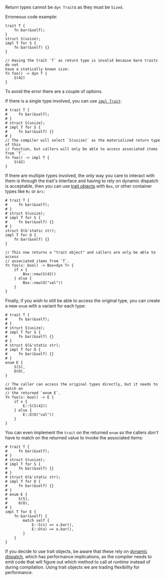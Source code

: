 Return types cannot be `dyn Trait`s as they must be `Sized`.

Erroneous code example:

```compile_fail,E0746
trait T {
    fn bar(&self);
}
struct S(usize);
impl T for S {
    fn bar(&self) {}
}

// Having the trait `T` as return type is invalid because bare traits do not
have a statically known size:
fn foo() -> dyn T {
    S(42)
}
```

To avoid the error there are a couple of options.

If there is a single type involved, you can use [`impl Trait`]:

```
# trait T {
#     fn bar(&self);
# }
# struct S(usize);
# impl T for S {
#     fn bar(&self) {}
# }
// The compiler will select `S(usize)` as the materialized return type of this
// function, but callers will only be able to access associated items from `T`.
fn foo() -> impl T {
    S(42)
}
```

If there are multiple types involved, the only way you care to interact with
them is through the trait's interface and having to rely on dynamic dispatch is
acceptable, then you can use [trait objects] with `Box`, or other container
types like `Rc` or `Arc`:

```
# trait T {
#     fn bar(&self);
# }
# struct S(usize);
# impl T for S {
#     fn bar(&self) {}
# }
struct O(&'static str);
impl T for O {
    fn bar(&self) {}
}

// This now returns a "trait object" and callers are only be able to access
// associated items from `T`.
fn foo(x: bool) -> Box<dyn T> {
    if x {
        Box::new(S(42))
    } else {
        Box::new(O("val"))
    }
}
```

Finally, if you wish to still be able to access the original type, you can
create a new `enum` with a variant for each type:

```
# trait T {
#     fn bar(&self);
# }
# struct S(usize);
# impl T for S {
#     fn bar(&self) {}
# }
# struct O(&'static str);
# impl T for O {
#     fn bar(&self) {}
# }
enum E {
    S(S),
    O(O),
}

// The caller can access the original types directly, but it needs to match on
// the returned `enum E`.
fn foo(x: bool) -> E {
    if x {
        E::S(S(42))
    } else {
        E::O(O("val"))
    }
}
```

You can even implement the `trait` on the returned `enum` so the callers
*don't* have to match on the returned value to invoke the associated items:

```
# trait T {
#     fn bar(&self);
# }
# struct S(usize);
# impl T for S {
#     fn bar(&self) {}
# }
# struct O(&'static str);
# impl T for O {
#     fn bar(&self) {}
# }
# enum E {
#     S(S),
#     O(O),
# }
impl T for E {
    fn bar(&self) {
        match self {
            E::S(s) => s.bar(),
            E::O(o) => o.bar(),
        }
    }
}
```

If you decide to use trait objects, be aware that these rely on
[dynamic dispatch], which has performance implications, as the compiler needs
to emit code that will figure out which method to call *at runtime* instead of
during compilation. Using trait objects we are trading flexibility for
performance.

[`impl Trait`]: https://doc.rust-lang.org/book/ch10-02-traits.html#returning-types-that-implement-traits
[trait objects]: https://doc.rust-lang.org/book/ch17-02-trait-objects.html#using-trait-objects-that-allow-for-values-of-different-types
[dynamic dispatch]: https://doc.rust-lang.org/book/ch17-02-trait-objects.html#trait-objects-perform-dynamic-dispatch
